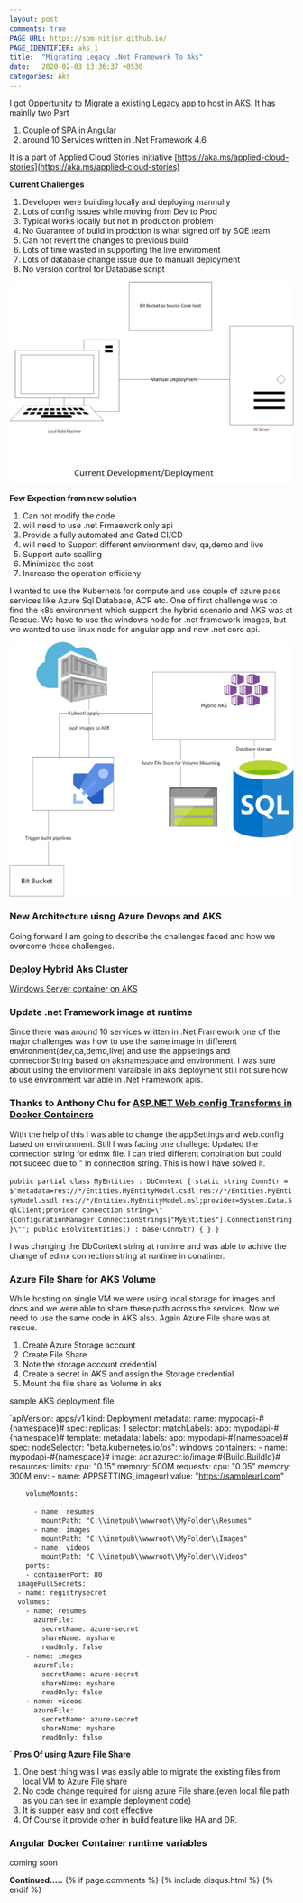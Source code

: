 ```yaml
---
layout: post
comments: true
PAGE_URL: https://som-nitjsr.github.io/ 
PAGE_IDENTIFIER: aks_1 
title:  "Migrating Legacy .Net Framework To Aks"
date:   2020-02-03 13:36:37 +0530
categories: Aks
---
```

I got Oppertunity to Migrate a existing  Legacy app to host in AKS.
It has mainlly two Part 
1. Couple of SPA  in  Angular
2. around 10 Services written in .Net Framework 4.6 

It is a part of Applied Cloud Stories initiative [https://aka.ms/applied-cloud-stories](https://aka.ms/applied-cloud-stories)

**Current Challenges**  
1. Developer were building locally and deploying mannully
2. Lots of config issues while moving from Dev to Prod
3. Typical works locally but not in production problem
4. No Guarantee of build in prodction is what signed off by SQE team
5. Can not revert the changes to previous build
6. Lots of time wasted in supporting the live enviroment
7. Lots of database change issue due to manuall deployment
8. No version control for Database script   

<img src='/assets/existingsytem_aks.png' >

**Few Expection from  new solution**
1. Can not modify the code  
2. will need to use .net Frmaework only api
3. Provide a fully automated and Gated CI/CD
4. will need to Support different environment dev, qa,demo and live
5. Support auto scalling
6. Minimized the cost
7. Increase the operation efficieny 

I wanted to use the Kubernets for compute and use couple of azure pass services like Azure Sql Database, ACR etc.
One of first challenge was to find the k8s environment which support the hybrid scenario and AKS was at Rescue.
We have to use the windows node for .net framework images, but we wanted to use linux node for angular app and new .net core api.

<img src='/assets/newsytem_aks.png'>

###  **New Architecture uisng Azure Devops and AKS**

Going forward I am going to describe the challenges faced and how we overcome those challenges.

### Deploy Hybrid Aks Cluster

[Windows Server container on AKS](https://docs.microsoft.com/en-us/azure/aks/windows-container-cli)

### **Update .net Framework image at runtime**
 Since  there was around 10 services written in .Net Framework one of the major challenges was how to use the same image in different environment(dev,qa,demo,live) and use the appsetings and connectionString based on aksnamespace and environment.
 I was sure about using the environment varaibale in aks deployment still not sure how to use environment variable in .Net Framework apis.
### Thanks to **Anthony Chu** for [ASP.NET Web.config Transforms in Docker Containers](https://anthonychu.ca/post/aspnet-web-config-transforms-docker-containers/)

 With the help of this I was able to change the appSettings and web.config based on environment.
 Still I was facing one  challege: Updated the connection string for edmx file. I can tried different conbination but could not suceed due to " in connection string.
This is how I have solved it. 

`public partial class MyEntities : DbContext
    {
        static string ConnStr = $"metadata=res://*/Entities.MyEntityModel.csdl|res://*/Entities.MyEntityModel.ssdl|res://*/Entities.MyEntityModel.msl;provider=System.Data.SqlClient;provider connection string=\"{ConfigurationManager.ConnectionStrings["MyEntities"].ConnectionString}\"";
        public EsolvitEntities()
             : base(ConnStr)
        {
        }
    }
`

I was changing the  DbContext string at runtime and was able to achive the change of edmx  connection string at runtime in conatiner.
### Azure File Share for AKS Volume 
While hosting on single VM we were using local storage for images and docs and we were able to share these path across the services. Now we need to use the same code in AKS also.
Again Azure File share was at rescue.
1. Create Azure Storage account
2. Create File Share
3. Note the storage account credential 
3. Create a secret in AKS and assign the Storage credential
4. Mount the file share as Volume in aks

sample AKS deployment file

`apiVersion: apps/v1
kind: Deployment
metadata:
  name: mypodapi-#{namespace}#
spec:
  replicas: 1
  selector:
    matchLabels:
      app: mypodapi-#{namespace}#
  template:
    metadata:
      labels:
        app: mypodapi-#{namespace}#
    spec:
      nodeSelector:
        "beta.kubernetes.io/os": windows
      containers:
      - name: mypodapi-#{namespace}#
        image: acr.azurecr.io/image:#{Build.BuildId}#
        resources:
          limits:
            cpu: "0.15"
            memory: 500M
          requests:
            cpu: "0.05"
            memory: 300M
        env:
        - name: APPSETTING_imageurl
          value: "https://sampleurl.com"
       
        volumeMounts:
          
          - name: resumes
            mountPath: "C:\\inetpub\\wwwroot\\MyFolder\\Resumes"
          - name: images
            mountPath: "C:\\inetpub\\wwwroot\\MyFolder\\Images"
          - name: videos
            mountPath: "C:\\inetpub\\wwwroot\\MyFolder\\Videos"
        ports:
        - containerPort: 80
      imagePullSecrets:
      - name: registrysecret
      volumes:
        - name: resumes
          azureFile:
            secretName: azure-secret
            shareName: myshare
            readOnly: false
        - name: images
          azureFile:
            secretName: azure-secret
            shareName: myshare
            readOnly: false
        - name: videos
          azureFile:
            secretName: azure-secret
            shareName: myshare
            readOnly: false
`
**Pros Of using Azure File Share**
1. One best thing was I was easily able to migrate the existing files from local VM to Azure File share
2. No code change required  for uisng azure File share.(even local file path as you can see in example deployment code) 
2. It is supper easy and cost effective
4. Of Course it provide other in build feature like HA and DR.     

### Angular Docker Container runtime variables
 coming soon  

**Continued.....**
{% if page.comments %} {% include disqus.html %} {% endif %}

